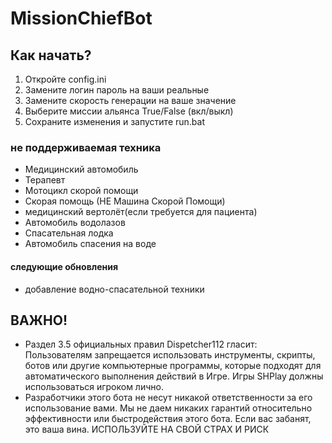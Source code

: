 # MissionChiefBot
## Как начать?
1. Откройте config.ini
2. Замените логин пароль на ваши реальные
3. Замените  скорость генерации на ваше значение
4. Выберите миссии альянса True/False (вкл/выкл)
5. Сохраните изменения и запустите run.bat
### не поддерживаемая техника
- Медицинский автомобиль
- Терапевт
- Мотоцикл скорой помощи
- Скорая помощь (НЕ Машина Скорой Помощи)
- медицинский вертолёт(если требуется для пациента)
- Автомобиль водолазов
- Спасательная лодка
- Автомобиль спасения на воде
#### следующие обновления
- добавление водно-спасательной техники
## ВАЖНО!
- Раздел 3.5 официальных правил Dispetcher112 гласит: Пользователям запрещается использовать инструменты, скрипты, ботов или другие компьютерные программы, которые подходят для автоматического выполнения действий в Игре.
Игры SHPlay должны использоваться игроком лично.
- Разработчики этого бота не несут никакой ответственности за его использование вами. Мы не даем никаких гарантий относительно эффективности или быстродействия этого бота. Если вас забанят, это ваша вина.
ИСПОЛЬЗУЙТЕ НА СВОЙ СТРАХ И РИСК